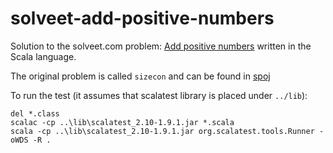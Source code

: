 solveet-add-positive-numbers
============================

Solution to the solveet.com problem: [Add positive numbers](http://www.solveet.com/exercises/Suma-Positivos/25)
written in the Scala language.

The original problem is called `sizecon` and can be found in [spoj](http://www.spoj.pl/problems/SIZECON/)

To run the test (it assumes that scalatest library is placed under `../lib`):

	del *.class
	scalac -cp ..\lib\scalatest_2.10-1.9.1.jar *.scala
	scala -cp ..\lib\scalatest_2.10-1.9.1.jar org.scalatest.tools.Runner -oWDS -R .

